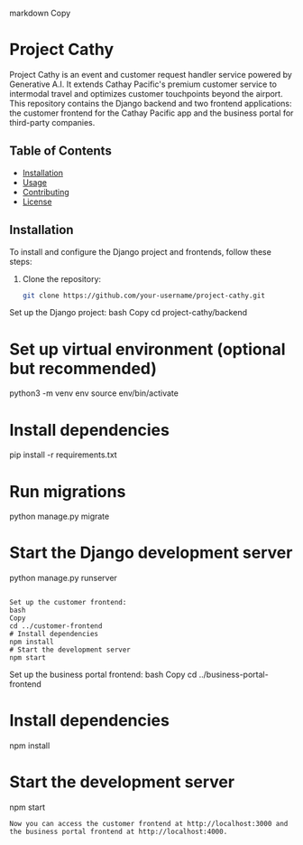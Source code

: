 markdown
Copy
# Project Cathy

Project Cathy is an event and customer request handler service powered by Generative A.I. It extends Cathay Pacific's premium customer service to intermodal travel and optimizes customer touchpoints beyond the airport. This repository contains the Django backend and two frontend applications: the customer frontend for the Cathay Pacific app and the business portal for third-party companies.

## Table of Contents

- [Installation](#installation)
- [Usage](#usage)
- [Contributing](#contributing)
- [License](#license)

## Installation

To install and configure the Django project and frontends, follow these steps:

1. Clone the repository:
   ```bash
   git clone https://github.com/your-username/project-cathy.git
Set up the Django project:
bash
Copy
cd project-cathy/backend
# Set up virtual environment (optional but recommended)
python3 -m venv env
source env/bin/activate
# Install dependencies
pip install -r requirements.txt
# Run migrations
python manage.py migrate
# Start the Django development server
python manage.py runserver
```

Set up the customer frontend:
bash
Copy
cd ../customer-frontend
# Install dependencies
npm install
# Start the development server
npm start
```

Set up the business portal frontend:
bash
Copy
cd ../business-portal-frontend
# Install dependencies
npm install
# Start the development server
npm start
```
Now you can access the customer frontend at http://localhost:3000 and the business portal frontend at http://localhost:4000.
